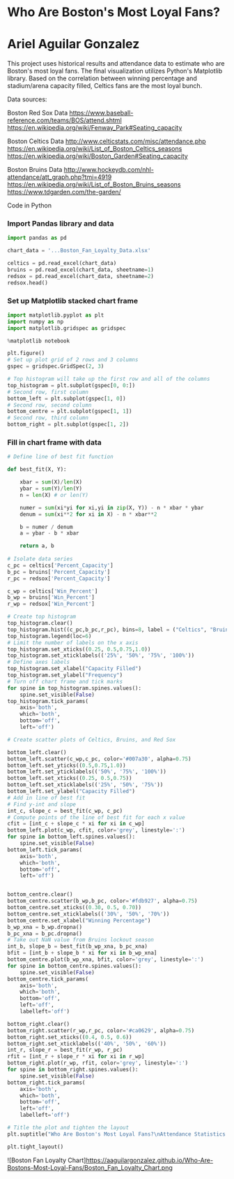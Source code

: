 # Who Are Boston's Most Loyal Fans?
# Ariel Aguilar Gonzalez

This project uses historical results and attendance data to estimate who are Boston's most loyal fans. The final visualization utilizes Python's Matplotlib library. Based on the correlation between winning percentage and stadium/arena capacity filled, Celtics fans are the most loyal bunch.

Data sources:

Boston Red Sox Data
https://www.baseball-reference.com/teams/BOS/attend.shtml
https://en.wikipedia.org/wiki/Fenway_Park#Seating_capacity

Boston Celtics Data
http://www.celticstats.com/misc/attendance.php
https://en.wikipedia.org/wiki/List_of_Boston_Celtics_seasons
https://en.wikipedia.org/wiki/Boston_Garden#Seating_capacity

Boston Bruins Data
http://www.hockeydb.com/nhl-attendance/att_graph.php?tmi=4919
https://en.wikipedia.org/wiki/List_of_Boston_Bruins_seasons
https://www.tdgarden.com/the-garden/

Code in Python

### Import Pandas library and data

```Python
import pandas as pd

chart_data = '...Boston_Fan_Loyalty_Data.xlsx'

celtics = pd.read_excel(chart_data)
bruins = pd.read_excel(chart_data, sheetname=1)
redsox = pd.read_excel(chart_data, sheetname=2)
redsox.head()

```

### Set up Matplotlib stacked chart frame

```Python
import matplotlib.pyplot as plt
import numpy as np
import matplotlib.gridspec as gridspec

%matplotlib notebook

plt.figure()
# Set up plot grid of 2 rows and 3 columns
gspec = gridspec.GridSpec(2, 3)

# Top histogram will take up the first row and all of the columns
top_histogram = plt.subplot(gspec[0, 0:])
# Second row, first column
bottom_left = plt.subplot(gspec[1, 0])
# Second row, second column
bottom_centre = plt.subplot(gspec[1, 1])
# Second row, third column
bottom_right = plt.subplot(gspec[1, 2])
```

### Fill in chart frame with data

```Python
# Define line of best fit function

def best_fit(X, Y):

    xbar = sum(X)/len(X)
    ybar = sum(Y)/len(Y)
    n = len(X) # or len(Y)

    numer = sum(xi*yi for xi,yi in zip(X, Y)) - n * xbar * ybar
    denum = sum(xi**2 for xi in X) - n * xbar**2

    b = numer / denum
    a = ybar - b * xbar

    return a, b
    
# Isolate data series
c_pc = celtics['Percent_Capacity']
b_pc = bruins['Percent_Capacity']
r_pc = redsox['Percent_Capacity']

c_wp = celtics['Win_Percent']
b_wp = bruins['Win_Percent']
r_wp = redsox['Win_Percent']

# Create top histogram
top_histogram.clear()
top_histogram.hist((c_pc,b_pc,r_pc), bins=8, label = ("Celtics", "Bruins", "Red Sox"), color=['#007a30','#fdb927','#ca0629'], alpha=0.75)
top_histogram.legend(loc=6)
# Limit the number of labels on the x axis
top_histogram.set_xticks((0.25, 0.5,0.75,1.0))
top_histogram.set_xticklabels(('25%', '50%', '75%', '100%'))
# Define axes labels
top_histogram.set_xlabel("Capacity Filled")
top_histogram.set_ylabel("Frequency")
# Turn off chart frame and tick marks
for spine in top_histogram.spines.values():
    spine.set_visible(False)
top_histogram.tick_params(
    axis='both',          
    which='both',      
    bottom='off',      
    left='off')

# Create scatter plots of Celtics, Bruins, and Red Sox

bottom_left.clear()
bottom_left.scatter(c_wp,c_pc, color='#007a30', alpha=0.75)
bottom_left.set_yticks((0.5,0.75,1.0))
bottom_left.set_yticklabels(('50%', '75%', '100%'))
bottom_left.set_xticks((0.25, 0.5,0.75))
bottom_left.set_xticklabels(('25%', '50%', '75%'))
bottom_left.set_ylabel("Capacity Filled")
# Add in line of best fit
# Find y-int and slope
int_c, slope_c = best_fit(c_wp, c_pc)
# Compute points of the line of best fit for each x value
cfit = [int_c + slope_c * xi for xi in c_wp]
bottom_left.plot(c_wp, cfit, color='grey', linestyle=':')
for spine in bottom_left.spines.values():
    spine.set_visible(False)
bottom_left.tick_params(
    axis='both',          
    which='both',      
    bottom='off',      
    left='off')


bottom_centre.clear()
bottom_centre.scatter(b_wp,b_pc, color='#fdb927', alpha=0.75)
bottom_centre.set_xticks((0.30, 0.5, 0.70))
bottom_centre.set_xticklabels(('30%', '50%', '70%'))
bottom_centre.set_xlabel("Winning Percentage")
b_wp_xna = b_wp.dropna()
b_pc_xna = b_pc.dropna()
# Take out NaN value from Bruins lockout season
int_b, slope_b = best_fit(b_wp_xna, b_pc_xna)
bfit = [int_b + slope_b * xi for xi in b_wp_xna]
bottom_centre.plot(b_wp_xna, bfit, color='grey', linestyle=':')
for spine in bottom_centre.spines.values():
    spine.set_visible(False)
bottom_centre.tick_params(
    axis='both',          
    which='both',      
    bottom='off',      
    left='off',
    labelleft='off') 

bottom_right.clear()
bottom_right.scatter(r_wp,r_pc, color='#ca0629', alpha=0.75)
bottom_right.set_xticks((0.4, 0.5, 0.6))
bottom_right.set_xticklabels(('40%', '50%', '60%'))
int_r, slope_r = best_fit(r_wp, r_pc)
rfit = [int_r + slope_r * xi for xi in r_wp]
bottom_right.plot(r_wp, rfit, color='grey', linestyle=':')
for spine in bottom_right.spines.values():
    spine.set_visible(False)
bottom_right.tick_params(
    axis='both',          
    which='both',      
    bottom='off',      
    left='off',
    labelleft='off')

# Title the plot and tighten the layout
plt.suptitle("Who Are Boston's Most Loyal Fans?\nAttendance Statistics 1960-2016")

plt.tight_layout()

```
![Boston Fan Loyalty Chart]https://aaguilargonzalez.github.io/Who-Are-Bostons-Most-Loyal-Fans/Boston_Fan_Loyalty_Chart.png    


